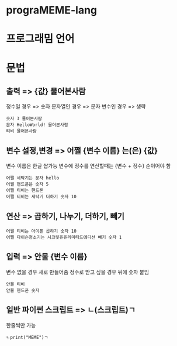 # prograMEME-lang

# 프로그래밈 언어

# 문법

## 출력 => {값} 물어본사람
정수일 경우 => 숫자
문자열인 경우 => 문자
변수인 경우 => 생략
```
숫자 3 물어본사람
문자 HelloWorld! 물어본사람
티비 물어본사람
```

## 변수 설정,변경 => 어쩔 {변수 이름} 는(은) {값}
변수 이름은 한글 쌉가능
변수에 정수를 연산할때는 {변수 + 정수} 순이어야 함
```
어쩔 세탁기는 문자 hello
어쩔 핸드폰은 숫자 5
어쩔 티비는 핸드폰
어쩔 티비는 세탁기 더하기 숫자 10
```

## 연산 => 곱하기, 나누기, 더하기, 빼기
```
어쩔 티비는 아이폰 곱하기 숫자 10
어쩔 다이슨청소기는 시크릿쥬쥬리미티드에디션 빼기 숫자 1
```

## 입력 => 안물 {변수 이름}
변수 없을 경우 새로 만들어줌
정수로 받고 싶을 경우 뒤에 숫자 붙임
```
안물 티비
안물 핸드폰 숫자
```

## 일반 파이썬 스크립트 => ㄴ(스크립트)ㄱ
한줄씩만 가능
```
ㄴprint("MEME")ㄱ
```
